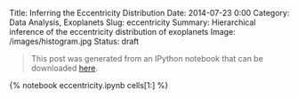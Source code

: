 Title: Inferring the Eccentricity Distribution
Date: 2014-07-23 0:00
Category: Data Analysis, Exoplanets
Slug: eccentricity
Summary: Hierarchical inference of the eccentricity distribution of exoplanets
Image: /images/histogram.jpg
Status: draft

> This post was generated from an IPython notebook that can be downloaded
> [here](/downloads/notebooks/eccentricity.ipynb).

{% notebook eccentricity.ipynb cells[1:] %}
